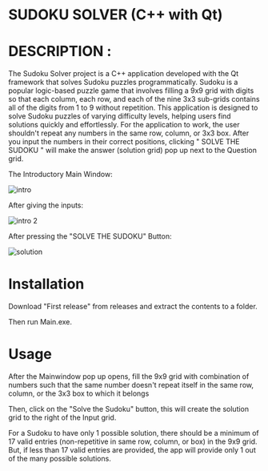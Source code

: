 # SUDOKU SOLVER (C++ with Qt)

# DESCRIPTION :
The Sudoku Solver project is a C++ application developed with the Qt framework that solves Sudoku puzzles programmatically. Sudoku is a popular logic-based puzzle game that involves filling a 9x9 grid with digits so that each column, each row, and each of the nine 3x3 sub-grids contains all of the digits from 1 to 9 without repetition. This application is designed to solve Sudoku puzzles of varying difficulty levels, helping users find solutions quickly and effortlessly.
For the application to work, the user shouldn't repeat any numbers in the same row, column, or 3x3 box.
After you input the numbers in their correct positions, clicking " SOLVE THE SUDOKU " will make the answer (solution grid) pop up next to the Question grid.

The Introductory Main Window:

![intro](https://github.com/Sankarraja007/Sudoku-Solver/assets/94210194/9d502604-4693-4cdb-afb0-22c6a2fc60a1)

After giving the inputs:

![intro 2](https://github.com/Sankarraja007/Sudoku-Solver/assets/94210194/cac5097b-4566-4d23-be1c-5684a6c50a79)

After pressing the "SOLVE THE SUDOKU" Button:

![solution](https://github.com/Sankarraja007/Sudoku-Solver/assets/94210194/15af06f9-5977-430d-884a-ecad0a2aca2b)


# Installation
Download "First release" from releases and extract the contents to a folder.

Then run Main.exe.

# Usage
After the Mainwindow pop up opens, fill the 9x9 grid with combination of numbers such that the same number doesn't repeat itself in the same row, column, or the 3x3 box to which it belongs

Then, click on the "Solve the Sudoku" button, this will create the solution grid to the right of the Input grid.

For a Sudoku to have only 1 possible solution, there should be a minimum of 17 valid entries (non-repetitive in same row, column, or box) in the 9x9 grid.
But, if less than 17 valid entries are provided, the app will provide only 1 out of the many possible solutions.

